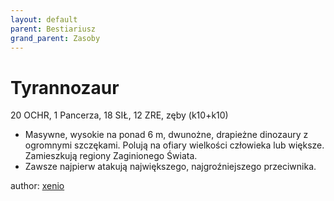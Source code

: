 ```yaml
---
layout: default
parent: Bestiariusz
grand_parent: Zasoby
---
```


# Tyrannozaur

20 OCHR, 1 Pancerza, 18 SIŁ, 12 ZRE, zęby (k10+k10)

- Masywne, wysokie na ponad 6 m, dwunożne, drapieżne dinozaury z ogromnymi szczękami. Polują na ofiary wielkości człowieka lub większe. Zamieszkują regiony Zaginionego Świata.
- Zawsze najpierw atakują największego, najgroźniejszego przeciwnika.

author: [xenio](https://xenioinabottle.blogspot.com)

